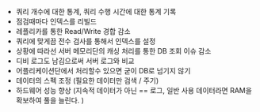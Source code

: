 

- 쿼리 개수에 대한 통계, 쿼리 수행 시간에 대한 통계 기록
- 점검때마다 인덱스를 리빌드
- 레플리카를 통한 Read/Write 경합 감소
- 쿼리에 맞게끔 전수 검사를 통해서 인덱스를 설정
- 상황에 따라선 서버 메모리단의 캐싱 처리를 통한 DB 조회 이슈 감소
- 디비 로그도 남김으로써 서버 로그와 비교
- 어플리케이션단에서 처리할수 있으면 굳이 DB로 넘기지 않기
- 데이터의 스펙 조정 (필요한 데이터만 검색 / 주기)
- 하드웨어 성능 향상 (지속적 데이터가 아닌 == 로그, 일반 사용 데이터라면 RAM을 확보하여 풀을 늘린다. )

